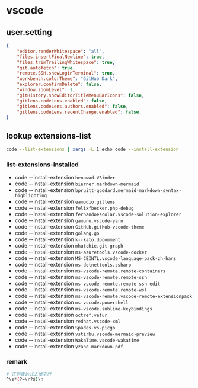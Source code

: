 # vscode

## user.setting

```json
{
    "editor.renderWhitespace": "all",
    "files.insertFinalNewline": true,
    "files.trimTrailingWhitespace": true,
    "git.autofetch": true,
    "remote.SSH.showLoginTerminal": true,
    "workbench.colorTheme": "GitHub Dark",
    "explorer.confirmDelete": false,
    "window.zoomLevel": 1,
    "gitHistory.showEditorTitleMenuBarIcons": false,
    "gitlens.codeLens.enabled": false,
    "gitlens.codeLens.authors.enabled": false,
    "gitlens.codeLens.recentChange.enabled": false,
}
```

## lookup extensions-list

```bash
code --list-extensions | xargs -L 1 echo code --install-extension
```

### list-extensions-installed

- code --install-extension `benawad.VSinder`
- code --install-extension `bierner.markdown-mermaid`
- code --install-extension `bpruitt-goddard.mermaid-markdown-syntax-highlighting`
- code --install-extension `eamodio.gitlens`
- code --install-extension `felixfbecker.php-debug`
- code --install-extension `fernandoescolar.vscode-solution-explorer`
- code --install-extension `gamunu.vscode-yarn`
- code --install-extension `GitHub.github-vscode-theme`
- code --install-extension `golang.go`
- code --install-extension `k--kato.docomment`
- code --install-extension `mhutchie.git-graph`
- code --install-extension `ms-azuretools.vscode-docker`
- code --install-extension `MS-CEINTL.vscode-language-pack-zh-hans`
- code --install-extension `ms-dotnettools.csharp`
- code --install-extension `ms-vscode-remote.remote-containers`
- code --install-extension `ms-vscode-remote.remote-ssh`
- code --install-extension `ms-vscode-remote.remote-ssh-edit`
- code --install-extension `ms-vscode-remote.remote-wsl`
- code --install-extension `ms-vscode-remote.vscode-remote-extensionpack`
- code --install-extension `ms-vscode.powershell`
- code --install-extension `ms-vscode.sublime-keybindings`
- code --install-extension `octref.vetur`
- code --install-extension `redhat.vscode-xml`
- code --install-extension `Spades.vs-picgo`
- code --install-extension `vstirbu.vscode-mermaid-preview`
- code --install-extension `WakaTime.vscode-wakatime`
- code --install-extension `yzane.markdown-pdf`


### remark

```bash
# 正则表达式去掉空行
^\s*(?=\r?$)\n
```
